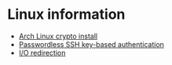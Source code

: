 # Linux information

* [Arch Linux crypto install](archlinux.md)
* [Passwordless SSH key-based authentication](sshkeys.md)
* [I/O redirection](ioredirection.md)
